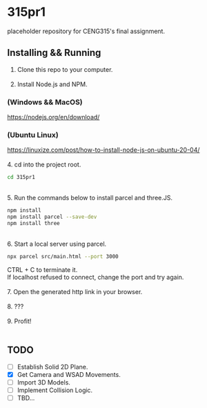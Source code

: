 # 315pr1
placeholder repository for CENG315's final assignment. </br>

## Installing && Running
1. Clone this repo to your computer. </br> </br>
2. Install Node.js and NPM. </br>
### (Windows && MacOS)
https://nodejs.org/en/download/ </br>
### (Ubuntu Linux)
https://linuxize.com/post/how-to-install-node-js-on-ubuntu-20-04/ </br> </br>
4. cd into the project root.

```bash
cd 315pr1
```
</br>
5. Run the commands below to install parcel and three.JS.

```bash
npm install
npm install parcel --save-dev
npm install three
```
</br>
6. Start a local server using parcel.
   
```bash
npx parcel src/main.html --port 3000
``` 
CTRL + C to terminate it. <br>
If localhost refused to connect, change the port and try again. </br> </br>
7. Open the generated http link in your browser. </br> </br>
8. ??? </br> </br>
9. Profit! </br> </br>

## TODO
- [ ] Establish Solid 2D Plane.
- [x] Get Camera and WSAD Movements.
- [ ] Import 3D Models.
- [ ] Implement Collision Logic.
- [ ] TBD...
